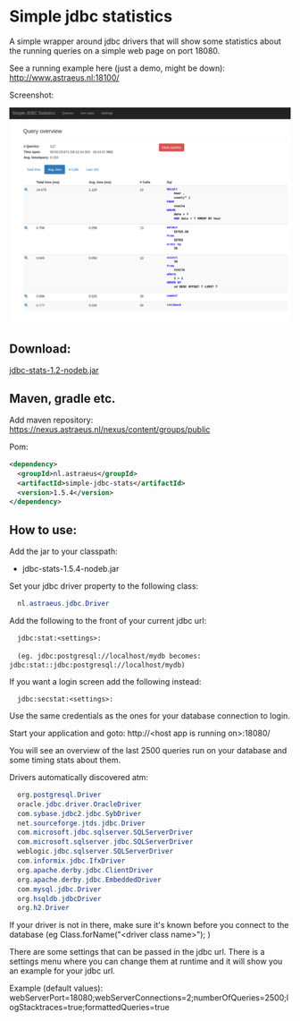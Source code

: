 # Simple jdbc statistics

A simple wrapper around jdbc drivers that will show some statistics about the running queries on a simple web page on port 18080.

See a running example here (just a demo, might be down): http://www.astraeus.nl:18100/

Screenshot:

![Screenshot](/data/sjs-screenshot.png "Screenshot")

## Download:

[jdbc-stats-1.2-nodeb.jar](https://github.com/rnentjes/Simple-jdbc-statistics/releases/download/v1.2/jdbc-stats-1.2-nodeb.jar)

## Maven, gradle etc.

Add maven repository: https://nexus.astraeus.nl/nexus/content/groups/public

Pom:

```xml
<dependency>
  <groupId>nl.astraeus</groupId>
  <artifactId>simple-jdbc-stats</artifactId>
  <version>1.5.4</version>
</dependency>
```

## How to use:

Add the jar to your classpath:

* jdbc-stats-1.5.4-nodeb.jar

Set your jdbc driver property to the following class:

```java
  nl.astraeus.jdbc.Driver
```

Add the following to the front of your current jdbc url:

```text
  jdbc:stat:<settings>:
  
  (eg. jdbc:postgresql://localhost/mydb becomes: jdbc:stat::jdbc:postgresql://localhost/mydb)
```

If you want a login screen add the following instead:

```text
  jdbc:secstat:<settings>:
```

Use the same credentials as the ones for your database connection to login.

Start your application and goto: http://&lt;host app is running on&gt;:18080/

You will see an overview of the last 2500 queries run on your database and some timing stats about them.

Drivers automatically discovered atm:

```java
  org.postgresql.Driver
  oracle.jdbc.driver.OracleDriver
  com.sybase.jdbc2.jdbc.SybDriver
  net.sourceforge.jtds.jdbc.Driver
  com.microsoft.jdbc.sqlserver.SQLServerDriver
  com.microsoft.sqlserver.jdbc.SQLServerDriver
  weblogic.jdbc.sqlserver.SQLServerDriver
  com.informix.jdbc.IfxDriver
  org.apache.derby.jdbc.ClientDriver
  org.apache.derby.jdbc.EmbeddedDriver
  com.mysql.jdbc.Driver
  org.hsqldb.jdbcDriver
  org.h2.Driver
```

If your driver is not in there, make sure it's known before you connect to the database (eg Class.forName("&lt;driver class name&gt;"); )

There are some settings that can be passed in the jdbc url. There is a settings menu where you can change them at runtime and it will show you an example for your jdbc url.

Example (default values): webServerPort=18080;webServerConnections=2;numberOfQueries=2500;logStacktraces=true;formattedQueries=true
